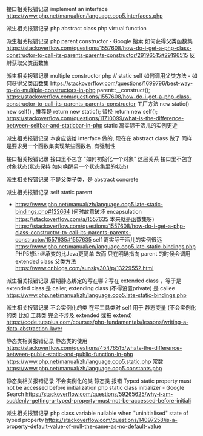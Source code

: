 
接口相关报错记录
implement an interface
https://www.php.net/manual/en/language.oop5.interfaces.php

派生相关报错记录
php abstract class
php virtual function

派生相关报错记录
php parent constructor - Google 搜索 如何获得父类函数集
https://stackoverflow.com/questions/1557608/how-do-i-get-a-php-class-constructor-to-call-its-parents-parents-constructor/29196515#29196515 反射获取父类函数集

派生相关报错记录
multiple constructor php // static self 如何调用父类方法 - 如何获得父类函数集
https://stackoverflow.com/questions/1699796/best-way-to-do-multiple-constructors-in-php
parent::__construct();
https://stackoverflow.com/questions/1557608/how-do-i-get-a-php-class-constructor-to-call-its-parents-parents-constructor
工厂方法
new static()   new self() , 推荐是 return new static(); 替换 return new self();
https://stackoverflow.com/questions/11710099/what-is-the-difference-between-selfbar-and-staticbar-in-php
static 离实际干活儿的实例更近

派生相关报错记录
本身应该给 interface 做的, 现在在 abstract class 做了
同样是要求另一个函数集实现某些函数名, 有强制性

接口相关报错记录
接口里不包含 "如何初始化一个对象" 这层关系
接口里不包含对象状态(状态保持 如何唤醒另一个状态集里的状态)

派生相关报错记录
不是父类子类，是 abstract concrete

派生相关报错记录
self static parent
* https://www.php.net/manual/zh/language.oop5.late-static-bindings.php#122664
(何时故意破坏 encapsulation https://stackoverflow.com/a/1557635 本来就是函数集呀)
https://stackoverflow.com/questions/1557608/how-do-i-get-a-php-class-constructor-to-call-its-parents-parents-constructor/1557635#1557635
self 离实际干活儿的实例很远
https://www.php.net/manual/en/language.oop5.late-static-bindings.php
PHP5想让继承变的比Java更简单 故而 只在明确指向 parent 的时候会调用 extended class 父类方法
https://www.cnblogs.com/sunsky303/p/13229552.html

派生相关报错记录
后期静态绑定的写在哪？写在 extended class ，等于是 extended class 是 caller, extending class (不得设置private) 是 callee
https://www.php.net/manual/zh/language.oop5.late-static-bindings.php

派生相关报错记录
不会实例化的类
在写工具类时 self 用于 静态变量 (不会实例化的类 比如 工具类 完全不涉及 extended 或被 extend)
https://code.tutsplus.com/courses/php-fundamentals/lessons/writing-a-data-abstraction-layer

静态类相关报错记录
静态类的使用
https://stackoverflow.com/questions/45476515/whats-the-difference-between-public-static-and-public-function-in-php
https://www.php.net/manual/zh/language.oop5.static.php
常数
https://www.php.net/manual/zh/language.oop5.constants.php

静态类相关报错记录
不会实例化的类 静态类
报错 Typed static property must not be accessed before initialization
php static class initializer - Google Search
https://stackoverflow.com/questions/59265625/why-i-am-suddenly-getting-a-typed-property-must-not-be-accessed-before-initiali

派生相关报错记录
php class variable nullable when
 "uninitialised" state of typed property
https://stackoverflow.com/questions/14097258/is-a-property-default-value-of-null-the-same-as-no-default-value

